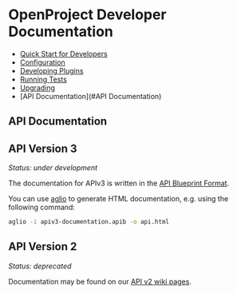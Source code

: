 <!---- copyright
OpenProject is a project management system.
Copyright (C) 2012-2015 the OpenProject Foundation (OPF)

This program is free software; you can redistribute it and/or
modify it under the terms of the GNU General Public License version 3.

OpenProject is a fork of ChiliProject, which is a fork of Redmine. The copyright follows:
Copyright (C) 2006-2013 Jean-Philippe Lang
Copyright (C) 2010-2013 the ChiliProject Team

This program is free software; you can redistribute it and/or
modify it under the terms of the GNU General Public License
as published by the Free Software Foundation; either version 2
of the License, or (at your option) any later version.

This program is distributed in the hope that it will be useful,
but WITHOUT ANY WARRANTY; without even the implied warranty of
MERCHANTABILITY or FITNESS FOR A PARTICULAR PURPOSE.  See the
GNU General Public License for more details.

You should have received a copy of the GNU General Public License
along with this program; if not, write to the Free Software
Foundation, Inc., 51 Franklin Street, Fifth Floor, Boston, MA  02110-1301, USA.

See doc/COPYRIGHT.rdoc for more details.

++-->

OpenProject Developer Documentation
===================================

* [Quick Start for Developers](doc/QUICK_START.md)
* [Configuration](doc/CONFIGURATION.md)
* [Developing Plugins](doc/DEVELOP_PLUGINS.md)
* [Running Tests](doc/RUNNING_TESTS.md)
* [Upgrading](doc/UPGRADING.rdoc)
* [API Documentation](#API Documentation)

API Documentation
-----------------

## API Version 3

_Status: under development_

The documentation for APIv3 is written in the [API Blueprint Format](http://apiblueprint.org/).

You can use [aglio](https://github.com/danielgtaylor/aglio) to generate HTML documentation, e.g. using the following command:

```bash
aglio -i apiv3-documentation.apib -o api.html
```

## API Version 2

_Status: deprecated_

Documentation may be found on our [API v2 wiki pages](https://community.openproject.org/projects/openproject/wiki/API_v2/).
